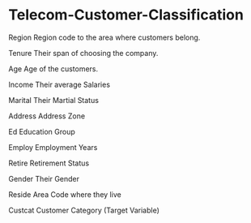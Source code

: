 # Telecom-Customer-Classification

Region	Region code to the area where customers belong.

Tenure	Their span of choosing the company.

Age	Age of the customers.

Income	Their average Salaries

Marital	Their Martial Status

Address	Address Zone

Ed	Education Group

Employ	Employment Years

Retire	Retirement Status

Gender	Their Gender

Reside	Area Code where they live

Custcat	Customer Category (Target Variable)
